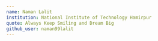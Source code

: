 ```yaml
---
name: Naman Lalit	
institution: National Institute of Technology Hamirpur
quote: Always Keep Smiling and Dream Big
github_user: naman99lalit
---
```


